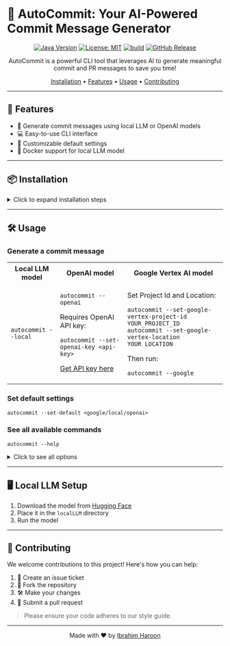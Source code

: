 # 🚀 AutoCommit: Your AI-Powered Commit Message Generator

<div align="center">

[![Java Version](https://img.shields.io/badge/java-11-yellow)](https://www.oracle.com/java/technologies/javase-jdk11-downloads.html)
[![License: MIT](https://img.shields.io/badge/License-MIT-blue.svg)](https://opensource.org/licenses/MIT)
[![build](https://github.com/Ibrahim-Haroon/git-autocommit-cli/actions/workflows/build.yaml/badge.svg)](https://github.com/Ibrahim-Haroon/git-autocommit-cli/actions/workflows/build.yaml)
[![GitHub Release](https://img.shields.io/github/v/release/Ibrahim-Haroon/git-autocommit-cli?include_prereleases&sort=semver)](https://github.com/Ibrahim-Haroon/git-autocommit-cli/releases)

AutoCommit is a powerful CLI tool that leverages AI to generate meaningful commit and PR messages to save you time!

[Installation](#-installation) • [Features](#-features) • [Usage](#️-usage) • [Contributing](#-contributing)

</div>

---

## 🌟 Features

- 🤖 Generate commit messages using local LLM or OpenAI models
- 💻 Easy-to-use CLI interface
- 🎨 Customizable default settings
- 🐳 Docker support for local LLM model

---

## 📦 Installation

<details>
<summary>Click to expand installation steps</summary>

1. Clone the repository
   ```shell
   git clone https://github.com/Ibrahim-Haroon/git-autocommit-cli.git
   ```

2. Run the install script
   - For Unix-based systems:
     ```shell
     ./install.sh   # prefix with sudo for mac
     ```
   - For Windows:
     ```shell
     ./windows_install.ps1
     ```

3. Source the configuration file based on your shell:
   <details>
   <summary>For bash</summary>

   ```shell
   source ~/.bashrc
   ```
   </details>
   <details>
   <summary>For zsh</summary>

   ```shell
   source ~/.zshrc
   ```
   </details>

4. Export the path to the JAR file:
   - Find the location of the `autocommit` executable:
     ```shell
     which autocommit
     ```
   - Append the export path to your shell configuration file:
     ```shell
     echo 'export PATH=$PATH:/path/to/autocommit' >> ~/.bashrc   # or ~/.zshrc for zsh users
     ```

5. Verify installation
   ```shell
   autocommit --test
   ```

</details>

---

## 🛠️ Usage

### Generate a commit message

<table>
<tr>
<th>Local LLM model</th>
<th>OpenAI model</th>
<th>Google Vertex AI model</th>
</tr>
<tr>
<td>

```shell
autocommit --local
```

</td>
<td>

```shell
autocommit --openai
```

Requires OpenAI API key:
```shell
autocommit --set-openai-key <api-key>
```
[Get API key here](https://platform.openai.com/api-keys)

</td>
<td>

Set Project Id and Location:
```shell
autocommit --set-google-vertex-project-id YOUR_PROJECT_ID
autocommit --set-google-vertex-location YOUR_LOCATION
```

Then run:
```shell
autocommit --google
```

</td>
</tr>
</table>

### Set default settings
```shell
autocommit --set-default <google/local/openai>
```

### See all available commands
```shell
autocommit --help
```

<details>
<summary>Click to see all options</summary>

```
Options: 
    --set-default, -d -> Set the default LLM response service { Value should be one of [local, openai, google] }
    --set-openai-key -> Set OpenAI API key { String }
    --set-google-vertex-project-id, -vertex-project-id -> Set the Google vertex project ID { String }
    --set-google-vertex-location, -vertex-location -> Set the Google vertex location { String }
    --local, -l [false] -> Use Local LLM response service 
    --openai, -o [false] -> Use OpenAI LLM response service 
    --google, -g [false] -> Use Google LLM response service 
    --make-pr-summary, -pr [false] -> Create a summary based off git log for PR message 
    --plain-pr, -plain-pr [false] -> Create a summary based off git log for PR message without GUI 
    --test, -t [false] -> Test CLI tool was installed correctly 
    --help, -h -> Usage info 
```

</details>

---

## 🖥️ Local LLM Setup

1. Download the model from [Hugging Face](https://huggingface.co/TheBloke/Llama-2-13B-chat-GGUF/blob/main/llama-2-13b-chat.Q4_K_M.gguf)
2. Place it in the `localLLM` directory
3. Run the model

---

## 🤝 Contributing

We welcome contributions to this project! Here's how you can help:

1. 📢 Create an issue ticket
2. 🍴 Fork the repository
3. 🛠️ Make your changes
4. 🎉 Submit a pull request

> Please ensure your code adheres to our style guide.

---

<div align="center">

Made with ❤️ by [Ibrahim Haroon](https://github.com/Ibrahim-Haroon)

</div>